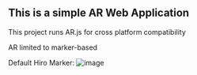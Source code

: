 ## This is a simple AR Web Application
This project runs AR.js for cross platform compatibility

AR limited to marker-based

Default Hiro Marker:
![image](https://github.com/user-attachments/assets/999ac645-d750-43c6-ab59-3b6b29c5cfd8)
